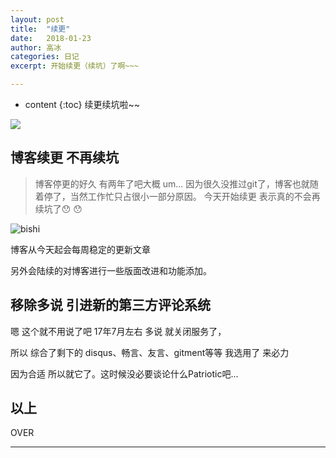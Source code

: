 ```yaml
---
layout: post
title:  "续更"
date:   2018-01-23
author: 高冰
categories: 日记
excerpt: 开始续更（续坑）了啊~~~

---
```

* content
{:toc}
续更续坑啦~~

![](http://7xonct.com1.z0.glb.clouddn.com/g6.jpg)


## 博客续更 不再续坑

> 博客停更的好久 有两年了吧大概 um... 因为很久没推过git了，博客也就随着停了，当然工作忙只占很小一部分原因。
> 今天开始续更 表示真的不会再续坑了:hushed: :hushed:


![bishi](http://7xonct.com1.z0.glb.clouddn.com/rabit/bisihi.gif)


博客从今天起会每周稳定的更新文章

另外会陆续的对博客进行一些版面改进和功能添加。




## 移除多说 引进新的第三方评论系统

嗯 这个就不用说了吧 17年7月左右 多说 就关闭服务了，

所以 综合了剩下的 disqus、畅言、友言、gitment等等 我选用了 来必力

因为合适 所以就它了。这时候没必要谈论什么Patriotic吧...


## 以上


OVER


---







